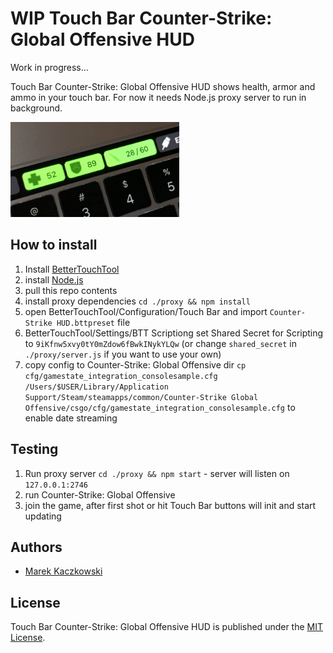 # WIP Touch Bar Counter-Strike: Global Offensive HUD

Work in progress...

Touch Bar Counter-Strike: Global Offensive HUD shows health, armor and ammo in your touch bar. For now it needs Node.js proxy server to run in background.

<img src="shot.gif" width="270">

## How to install

1. Install [BetterTouchTool](https://www.boastr.net/)
2. install [Node.js](https://nodejs.org/en/)
3. pull this repo contents
4. install proxy dependencies `cd ./proxy && npm install`
5. open BetterTouchTool/Configuration/Touch Bar and import `Counter-Strike HUD.bttpreset` file
6. BetterTouchTool/Settings/BTT Scriptiong set Shared Secret for Scripting to `9iKfnw5xvy0tY0mZdow6fBwkINykYLQw` (or change `shared_secret` in `./proxy/server.js` if you want to use your own)
7. copy config to Counter-Strike: Global Offensive dir `cp cfg/gamestate_integration_consolesample.cfg /Users/$USER/Library/Application Support/Steam/steamapps/common/Counter-Strike Global Offensive/csgo/cfg/gamestate_integration_consolesample.cfg` to enable date streaming

## Testing

1. Run proxy server `cd ./proxy && npm start` - server will listen on `127.0.0.1:2746`
2. run Counter-Strike: Global Offensive
3. join the game, after first shot or hit Touch Bar buttons will init and start updating

## Authors

* [Marek Kaczkowski](https://github.com/marekkaczkowski)

## License

Touch Bar Counter-Strike: Global Offensive HUD is published under the [MIT License](http://www.opensource.org/licenses/mit-license.php).

